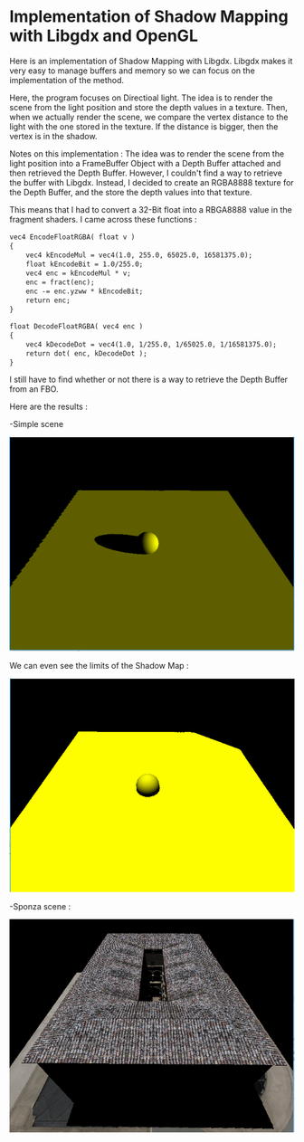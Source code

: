 # Implementation of Shadow Mapping with Libgdx and OpenGL

Here is an implementation of Shadow Mapping with Libgdx. Libgdx makes it very easy to manage buffers and memory so we can focus on the 
implementation of the method.

Here, the program focuses on Directioal light. The idea is to render the scene from the light position and store the depth values in a 
texture. Then, when we actually render the scene, we compare the vertex distance to the light with the one stored in the texture. If the
distance is bigger, then the vertex is in the shadow.

Notes on this implementation :
The idea was to render the scene from the light position into a FrameBuffer Object with a Depth Buffer attached and then retrieved the
Depth Buffer. However, I couldn't find a way to retrieve the buffer with Libgdx. Instead, I decided to create an RGBA8888 texture for
the Depth Buffer, and the store the depth values into that texture. 

This means that I had to convert a 32-Bit float into a RBGA8888 value in the fragment shaders.
I came across these functions :
```
vec4 EncodeFloatRGBA( float v )
{
	vec4 kEncodeMul = vec4(1.0, 255.0, 65025.0, 16581375.0);
	float kEncodeBit = 1.0/255.0;
	vec4 enc = kEncodeMul * v;
	enc = fract(enc);
	enc -= enc.yzww * kEncodeBit;
	return enc;
}
```
```
float DecodeFloatRGBA( vec4 enc )
{
	vec4 kDecodeDot = vec4(1.0, 1/255.0, 1/65025.0, 1/16581375.0);
	return dot( enc, kDecodeDot );
}
```

I still have to find whether or not there is a way to retrieve the Depth Buffer from an FBO.

Here are the results :

-Simple scene

![picture](ShadowMapping.PNG)

We can even see the limits of the Shadow Map :

![picture](ShadowMappingSizeSM.PNG)


-Sponza scene :

![picture](ShadowMappingSponza.PNG)

